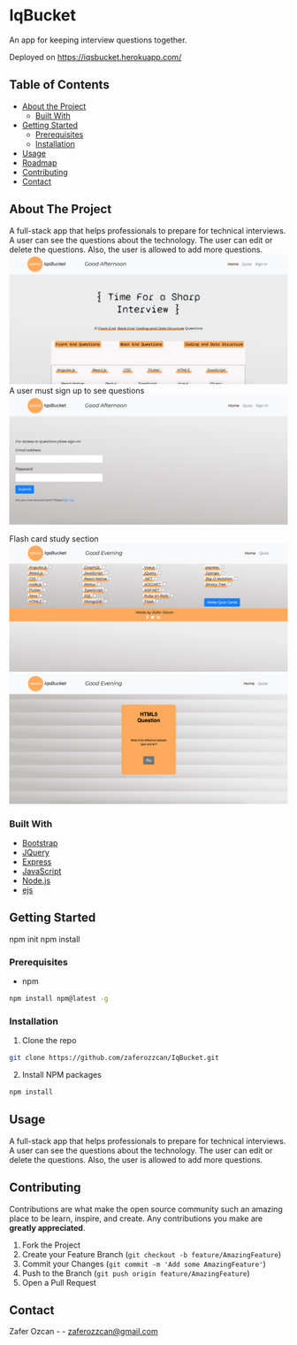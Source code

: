 # IqBucket

An app for keeping interview questions together.

Deployed on https://iqsbucket.herokuapp.com/

<!-- TABLE OF CONTENTS -->

## Table of Contents

- [About the Project](#about-the-project)
  - [Built With](#built-with)
- [Getting Started](#getting-started)
  - [Prerequisites](#prerequisites)
  - [Installation](#installation)
- [Usage](#usage)
- [Roadmap](#roadmap)
- [Contributing](#contributing)
- [Contact](#contact)

<!-- ABOUT THE PROJECT -->

## About The Project

A full-stack app that helps professionals to prepare for technical interviews. A user can see the questions about the technology. The user can edit or delete the questions.
Also, the user is allowed to add more questions.  
![](home-page.png)
A user must sign up to see questions
![](sign-in.png)

Flash card study section
![](card1.png)
![](card2.png)

### Built With

- [Bootstrap](https://getbootstrap.com)
- [JQuery](https://jquery.com)
- [Express](https://expressjs.com/en/4x/api.html)
- [JavaScript](https://expressjs.com/en/4x/api.html)
- [Node.js](j)
- [ejs](k)

<!-- GETTING STARTED -->

## Getting Started

npm init
npm install

### Prerequisites

- npm

```sh
npm install npm@latest -g
```

### Installation

1. Clone the repo

```sh
git clone https://github.com/zaferozzcan/IqBucket.git
```

2. Install NPM packages

```sh
npm install
```

<!-- USAGE EXAMPLES -->

## Usage

A full-stack app that helps professionals to prepare for technical interviews. A user can see the questions about the technology. The user can edit or delete the questions.
Also, the user is allowed to add more questions.

<!-- CONTRIBUTING -->

## Contributing

Contributions are what make the open source community such an amazing place to be learn, inspire, and create. Any contributions you make are **greatly appreciated**.

1. Fork the Project
2. Create your Feature Branch (`git checkout -b feature/AmazingFeature`)
3. Commit your Changes (`git commit -m 'Add some AmazingFeature'`)
4. Push to the Branch (`git push origin feature/AmazingFeature`)
5. Open a Pull Request

<!-- CONTACT -->

## Contact

Zafer Ozcan - - zaferozzcan@gmail.com
